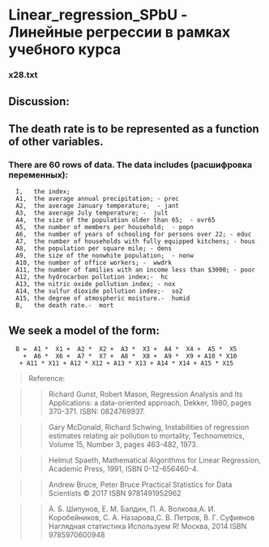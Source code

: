 # Linear_regression_SPbU - Линейные регрессии в рамках учебного курса
###  x28.txt

##  Discussion:

##    The death rate is to be represented as a function of other variables.

###    There are 60 rows of data.  The data includes (расшифровка переменных):

      I,   the index;  
      A1,  the average annual precipitation; - prec
      A2,  the average January temperature;  - jant
      A3,  the average July temperature; -  jult 
      A4,  the size of the population older than 65;  - ovr65
      A5,  the number of members per household;  - popn 
      A6,  the number of years of schooling for persons over 22; - educ 
      A7,  the number of households with fully equipped kitchens; - hous 
      A8,  the population per square mile; - dens
      A9,  the size of the nonwhite population;  - nonw
      A10, the number of office workers; -  wwdrk 
      A11, the number of families with an income less than $3000; - poor 
      A12, the hydrocarbon pollution index;-  hc 
      A13, the nitric oxide pollution index; - nox 
      A14, the sulfur dioxide pollution index;-  so2 
      A15, the degree of atmospheric moisture.-  humid 
      B,   the death rate.-  mort

##    We seek a model of the form:

      B =  A1 *  X1 +  A2 *  X2 +  A3 *  X3 +  A4 *  X4 +  A5 *  X5
        +  A6 *  X6 +  A7 *  X7 +  A8 *  X8 +  A9 *  X9 + A10 * X10
       + A11 * X11 + A12 * X12 + A13 * X13 + A14 * X14 + A15 * X15
     
> Reference:

>> Richard Gunst, Robert Mason,
>> Regression Analysis and Its Applications: a data-oriented approach,
>> Dekker, 1980, pages 370-371.
>> ISBN: 0824769937.

>> Gary McDonald, Richard Schwing,
>> Instabilities of regression estimates relating air pollution to mortality,
>> Technometrics,
>> Volume 15, Number 3, pages 463-482, 1973.

>> Helmut Spaeth,
>> Mathematical Algorithms for Linear Regression,
>> Academic Press, 1991,
>> ISBN 0-12-656460-4.

>> Andrew Bruce, Peter Bruce
>> Practical Statistics for Data Scientists
>> © 2017 
>> ISBN 9781491952962 

>> А. Б. Шипунов, Е. М. Балдин, П. А. Волкова,А. И. Коробейников, С. А. Назарова,С. В. Петров, В. Г. Суфиянов
>> Наглядная статистика Используем R!
>> Москва, 2014
>> ISBN 9785970600948

